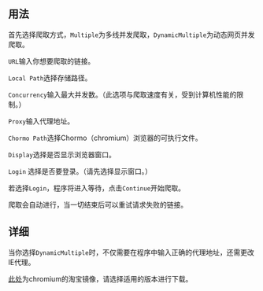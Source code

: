 ## 用法

首先选择爬取方式，`Multiple`为多线并发爬取，`DynamicMultiple`为动态网页并发爬取。

`URL`输入你想要爬取的链接。

`Local Path`选择存储路径。

`Concurrency`输入最大并发数。（此选项与爬取速度有关，受到计算机性能的限制。）

`Proxy`输入代理地址。

`Chormo Path`选择Chormo（chromium）浏览器的可执行文件。

`Display`选择是否显示浏览器窗口。

`Login` 选择是否要登录。（请先选择显示窗口。）

若选择`Login`，程序将进入等待，点击`Continue`开始爬取。

爬取会自动进行，当一切结束后可以重试请求失败的链接。

## 详细

当你选择`DynamicMultiple`时，不仅需要在程序中输入正确的代理地址，还需更改IE代理。

[此处](https://npm.taobao.org/mirrors/chromium-browser-snapshots/)为chromium的淘宝镜像，请选择适用的版本进行下载。